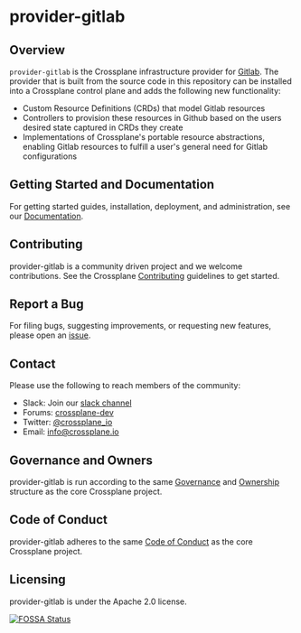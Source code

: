 # provider-gitlab

## Overview

`provider-gitlab` is the Crossplane infrastructure provider for
[Gitlab](https://gitlab.com/). The provider that is built from the source code
in this repository can be installed into a Crossplane control plane and adds the
following new functionality:

* Custom Resource Definitions (CRDs) that model Gitlab resources
* Controllers to provision these resources in Github based on the users desired
  state captured in CRDs they create
* Implementations of Crossplane's portable resource
  abstractions, enabling
  Gitlab resources to fulfill a user's general need for Gitlab configurations

## Getting Started and Documentation

For getting started guides, installation, deployment, and administration, see
our [Documentation](https://crossplane.io/docs/latest).

## Contributing

provider-gitlab is a community driven project and we welcome contributions. See
the Crossplane
[Contributing](https://github.com/crossplane/crossplane/blob/master/CONTRIBUTING.md)
guidelines to get started.

## Report a Bug

For filing bugs, suggesting improvements, or requesting new features, please
open an [issue](https://github.com/crossplane-contrib/provider-gitlab/issues).

## Contact

Please use the following to reach members of the community:

* Slack: Join our [slack channel](https://slack.crossplane.io)
* Forums:
  [crossplane-dev](https://groups.google.com/forum/#!forum/crossplane-dev)
* Twitter: [@crossplane_io](https://twitter.com/crossplane_io)
* Email: [info@crossplane.io](mailto:info@crossplane.io)

## Governance and Owners

provider-gitlab is run according to the same
[Governance](https://github.com/crossplane/crossplane/blob/master/GOVERNANCE.md)
and [Ownership](https://github.com/crossplane/crossplane/blob/master/OWNERS.md)
structure as the core Crossplane project.

## Code of Conduct

provider-gitlab adheres to the same [Code of
Conduct](https://github.com/crossplane/crossplane/blob/master/CODE_OF_CONDUCT.md)
as the core Crossplane project.

## Licensing

provider-gitlab is under the Apache 2.0 license.

[![FOSSA
Status](https://app.fossa.io/api/projects/git%2Bgithub.com%2Fcrossplane-contrib%2Fprovider-gitlab.svg?type=large)](https://app.fossa.io/projects/git%2Bgithub.com%2Fcrossplane-contrib%2Fprovider-gitlab?ref=badge_large)
